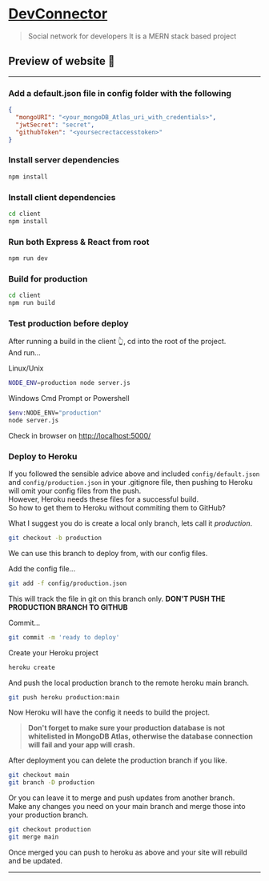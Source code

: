 # [DevConnector](https://fierce-scrubland-24374.herokuapp.com)


> Social network for developers
> It is a MERN stack based project 

## Preview of website 🚀

[](https://user-images.githubusercontent.com/66507003/174469573-70f2828e-d20d-43a2-a731-79d1fb5e8c55.mp4)


---

### Add a default.json file in config folder with the following

```json
{
  "mongoURI": "<your_mongoDB_Atlas_uri_with_credentials>",
  "jwtSecret": "secret",
  "githubToken": "<yoursecrectaccesstoken>"
}
```

### Install server dependencies

```bash
npm install
```

### Install client dependencies

```bash
cd client
npm install
```

### Run both Express & React from root

```bash
npm run dev
```

### Build for production

```bash
cd client
npm run build
```

### Test production before deploy

After running a build in the client 👆, cd into the root of the project.  
And run...

Linux/Unix

```bash
NODE_ENV=production node server.js
```

Windows Cmd Prompt or Powershell

```bash
$env:NODE_ENV="production"
node server.js
```

Check in browser on [http://localhost:5000/](http://localhost:5000/)

### Deploy to Heroku

If you followed the sensible advice above and included `config/default.json` and `config/production.json` in your .gitignore file, then pushing to Heroku will omit your config files from the push.  
However, Heroku needs these files for a successful build.  
So how to get them to Heroku without commiting them to GitHub?

What I suggest you do is create a local only branch, lets call it _production_.

```bash
git checkout -b production
```

We can use this branch to deploy from, with our config files.

Add the config file...

```bash
git add -f config/production.json
```

This will track the file in git on this branch only. **DON'T PUSH THE PRODUCTION BRANCH TO GITHUB**

Commit...

```bash
git commit -m 'ready to deploy'
```

Create your Heroku project

```bash
heroku create
```

And push the local production branch to the remote heroku main branch.

```bash
git push heroku production:main
```

Now Heroku will have the config it needs to build the project.

> **Don't forget to make sure your production database is not whitelisted in MongoDB Atlas, otherwise the database connection will fail and your app will crash.**

After deployment you can delete the production branch if you like.

```bash
git checkout main
git branch -D production
```

Or you can leave it to merge and push updates from another branch.  
Make any changes you need on your main branch and merge those into your production branch.

```bash
git checkout production
git merge main
```

Once merged you can push to heroku as above and your site will rebuild and be updated.

---

